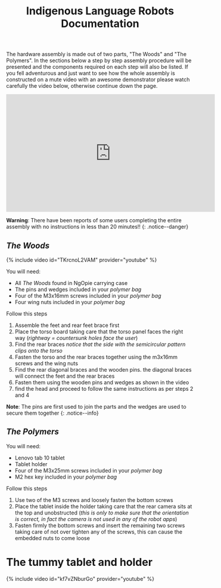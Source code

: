 ﻿---
title: "Indigenous Language Robots Documentation"
permalink: /assembly/
excerpt: "Hardware assembly of the Indigenous Language Robot."
toc: false
share: false
---

The hardware assembly is made out of two parts, "The Woods" and "The Polymers". In the sections below a step by step assembly procedure will be presented and the components required on each step will also be listed.
If you fell adventurous and just want to see how the whole assembly is constructed on a mute video with an awesome demonstrator please watch carefully the video below, otherwise continue down the page.

<iframe src="https://www.youtube.com/embed/NVydSHjJKus" width="560" height="315" frameborder="0"> </iframe>

**Warning**: There have been reports of some users completing the entire assembly with no instructions in less than 20 minutes!!
{: .notice--danger}

## *The Woods*

{% include video id="TKrcnoL2VAM" provider="youtube" %}

You will need:
- All *The Woods* found in NgOpie carrying case
- The pins and wedges included in your *polymer bag*
- Four of the M3x16mm screws included in your *polymer bag*
- Four wing nuts included in your *polymer bag*

Follow this steps
1. Assemble the feet and rear feet brace first
1. Place the torso board taking care that the torso panel faces the right way (*rightway = countersunk holes face the user*) 
1. Find the rear braces *notice that the side with the semicircular pattern clips onto the torso*
1. Fasten the torso and the rear braces together using the m3x16mm screws and the wing nuts
1. Find the rear diagonal braces and the wooden pins. the diagonal braces will connect the feet and the rear braces 
1. Fasten them using the wooden pins and wedges as shown in the video
1. find the head and proceed to follow the same instructions as per steps 2 and 4

**Note**: The pins are first used to join the parts and the wedges are used to secure them together
{: .notice--info}

## *The Polymers*
You will need:
- Lenovo tab 10 tablet
- Tablet holder
- Four of the M3x25mm screws included in your *polymer bag*
- M2 hex key included in your *polymer bag*

Follow this steps
1. Use two of the M3 screws and loosely fasten the bottom screws
1. Place the tablet inside the holder taking care that the rear camera sits at the top and unobstructed  (*this is only to make sure that the orientation is correct, in fact the camera is not used in any of the robot apps*)
1. Fasten firmly the bottom screws and insert the remaining two screws taking care of not over tighten any of the screws, this can cause the embedded nuts to come loose


# The tummy tablet and holder

{% include video id="kf7vZNburGo" provider="youtube" %}
